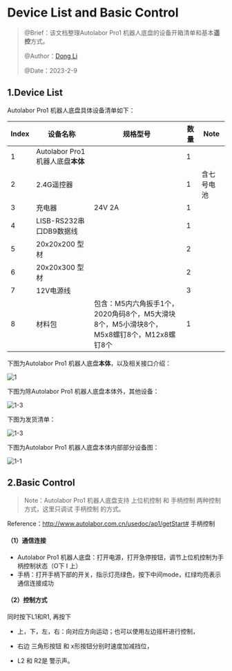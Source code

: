 # Device List and Basic Control

> @Brief：该文档整理Autolabor Pro1 机器人底盘的设备开箱清单和基本**遥控**方式。
>
> @Author：[Dong Li](https://github.com/DoongLi)
>
> @Date：2023-2-9

## 1.Device List

Autolabor Pro1 机器人底盘具体设备清单如下：

| Index | 设备名称                          | 规格型号                                                     | 数量 | Note       |
| ----- | --------------------------------- | ------------------------------------------------------------ | ---- | ---------- |
| 1     | Autolabor Pro1 机器人底盘**本体** |                                                              | 1    |            |
| 2     | 2.4G遥控器                        |                                                              | 1    | 含七号电池 |
| 3     | 充电器                            | 24V 2A                                                       | 1    |            |
| 4     | LISB-RS232串口DB9数据线           |                                                              | 1    |            |
| 5     | 20x20x200 型材                    |                                                              | 2    |            |
| 6     | 20x20x300 型材                    |                                                              | 2    |            |
| 7     | 12V电源线                         |                                                              | 3    |            |
| 8     | 材料包                            | 包含：M5内六角扳手1个，2020角码8个，M5大滑块8个，M5小滑块8个，M5x8螺钉8个，M12x8螺钉8个 | 1    |            |

下图为Autolabor Pro1 机器人底盘**本体**，以及相关接口介绍：

![1](../IMG/2.jpg)

下图为除Autolabor Pro1 机器人底盘本体外，其他设备：

![1-3](../IMG/1-3.jpg)

下图为发货清单：

![1-3](../IMG/1-2.jpg)

下图为Autolabor Pro1 机器人底盘本体内部部分设备图：

![1-1](../IMG/1-1.jpg)

## 2.Basic Control

> Note：Autolabor Pro1 机器人底盘支持 上位机控制 和 手柄控制 两种控制方式，这里只调试 手柄控制 的方式。

Reference：http://www.autolabor.com.cn/usedoc/ap1/getStart# 手柄控制

#### （1）通信连接

- Autolabor Pro1 机器人底盘：打开电源，打开急停按钮，调节上位机控制为手柄控制状态（O下 I 上）
- 手柄：打开手柄下部的开关，指示灯亮绿色，按下中间mode，红绿均亮表示通信连接成功

#### （2）控制方式

同时按下L1和R1, 再按下

- 上，下，左，右：向对应方向运动；也可以使用左边摇杆进行控制，
- 右边 三角形按钮 和 x形按钮分别时速度加减挡位，

- L2 和 R2是 警示声。
